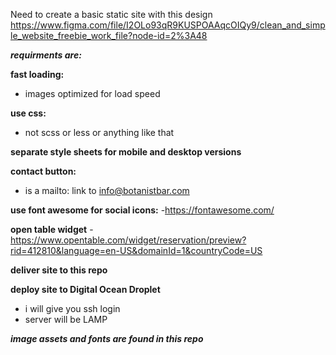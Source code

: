 Need to create a basic static site with this design 
https://www.figma.com/file/I2OLo93qR9KUSPOAAqcOIQy9/clean_and_simple_website_freebie_work_file?node-id=2%3A48


***requirments are:***

**fast loading:**
- images optimized for load speed

**use css:**
- not scss or less or anything like that

**separate style sheets for mobile and desktop versions**

**contact button:**
- is a mailto: link to info@botanistbar.com

**use font awesome for social icons:**
-https://fontawesome.com/


**open table widget**
-https://www.opentable.com/widget/reservation/preview?rid=412810&language=en-US&domainId=1&countryCode=US

**deliver site to this repo**

**deploy site to Digital Ocean Droplet**
- i will give you ssh login 
- server will be LAMP 


***image assets and fonts are found in this repo***




